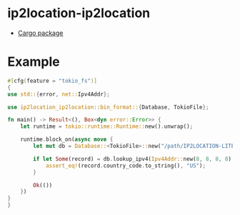 # ip2location-ip2location

* [Cargo package](https://crates.io/crates/ip2location-ip2location)

# Example

```rust
#[cfg(feature = "tokio_fs")]
{
use std::{error, net::Ipv4Addr};

use ip2location_ip2location::bin_format::{Database, TokioFile};

fn main() -> Result<(), Box<dyn error::Error>> {
    let runtime = tokio::runtime::Runtime::new().unwrap();

    runtime.block_on(async move {
        let mut db = Database::<TokioFile>::new("/path/IP2LOCATION-LITE-DB11.BIN").await?;

        if let Some(record) = db.lookup_ipv4(Ipv4Addr::new(8, 8, 8, 8), None).await? {
            assert_eq!(record.country_code.to_string(), "US");
        }

        Ok(())
    })
}
}
```